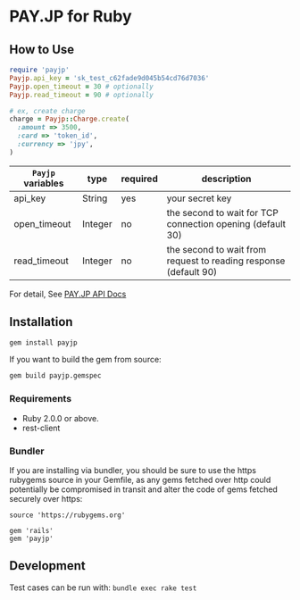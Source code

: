 # PAY.JP for Ruby

## How to Use

```ruby
require 'payjp'
Payjp.api_key = 'sk_test_c62fade9d045b54cd76d7036'
Payjp.open_timeout = 30 # optionally
Payjp.read_timeout = 90 # optionally

# ex, create charge
charge = Payjp::Charge.create(
  :amount => 3500,
  :card => 'token_id',
  :currency => 'jpy',
)
```

| `Payjp` variables | type | required | description |
| ----------------- | ---- | -------- | ----------- |
| api_key | String | yes | your secret key |
| open_timeout | Integer | no | the second to wait for TCP connection opening (default 30) |
| read_timeout | Integer | no | the second to wait from request to reading response (default 90) |

For detail, See [PAY.JP API Docs](https://pay.jp/docs/api/)

## Installation

```sh
gem install payjp
```

If you want to build the gem from source:

```sh
gem build payjp.gemspec
```

### Requirements

* Ruby 2.0.0 or above.
* rest-client

### Bundler

If you are installing via bundler, you should be sure to use the https
rubygems source in your Gemfile, as any gems fetched over http could potentially be
compromised in transit and alter the code of gems fetched securely over https:

```
source 'https://rubygems.org'

gem 'rails'
gem 'payjp'
```

## Development

Test cases can be run with: `bundle exec rake test`

